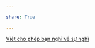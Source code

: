 ---  
share: True  
---  
[Viết cho phép bạn nghĩ về sự nghĩ](./Vi%E1%BA%BFt%20cho%20ph%C3%A9p%20b%E1%BA%A1n%20ngh%C4%A9%20v%E1%BB%81%20s%E1%BB%B1%20ngh%C4%A9.md)  
